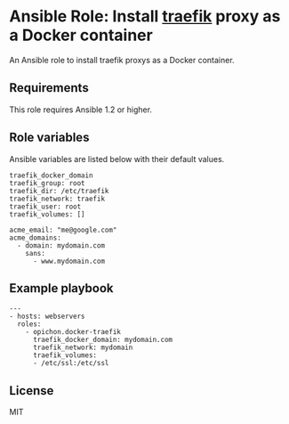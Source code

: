 # Ansible Role: Install [traefik](https://traefik.io/) proxy as a Docker container

An Ansible role to install traefik proxys as a Docker container.

## Requirements

This role requires Ansible 1.2 or higher.

## Role variables

Ansible variables are listed below with their default values.

```
traefik_docker_domain
traefik_group: root
traefik_dir: /etc/traefik
traefik_network: traefik
traefik_user: root
traefik_volumes: []

acme_email: "me@google.com"
acme_domains:
  - domain: mydomain.com
    sans:
      - www.mydomain.com
```

## Example playbook

```
---
- hosts: webservers
  roles:
    - opichon.docker-traefik
      traefik_docker_domain: mydomain.com
      traefik_network: mydomain
      traefik_volumes:
      - /etc/ssl:/etc/ssl
```

## License

MIT


